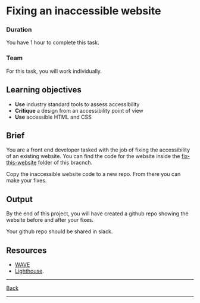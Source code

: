 # Fixing an inaccessible website	

### Duration

You have 1 hour to complete this task.

### Team

For this task, you will work individually.

## Learning objectives

- **Use** industry standard tools to assess accessibility
- **Critique** a design from an accessibility point of view
- **Use** accessible HTML and CSS

## Brief

You are a front end developer tasked with the job of fixing the accessibility of an existing website. You can find the code for the website inside the [fix-this-website](./fix-this-website) folder of this bracnch.

Copy the inaccessible website code to a new repo. From there you can make your fixes.

## Output
By the end of this project, you will have created a github repo showing the website before and after your fixes. 

Your github repo should be shared in slack.

## Resources
- [WAVE](https://wave.webaim.org/)
- [Lighthouse](https://developer.chrome.com/docs/lighthouse/overview/).

---

[Back](./README.md)

---
